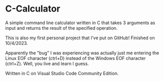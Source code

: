# C-Calculator
A simple command line calculator written in C
that takes 3 arguments as input and returns
the result of the specified operation.

This is also my first personal project that I've put on
GitHub! Finished on 10/4/2023.

Apparently the "bug" I was experiencing was actually just me
entering the Linux EOF character (ctrl+D) instead of the
Windows EOF character (ctrl+Z). Well, you live and learn I
guess.

Written in C on Visual Studio Code Community Edition.